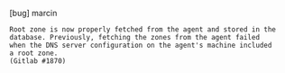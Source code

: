 [bug] marcin

    Root zone is now properly fetched from the agent and stored in the
    database. Previously, fetching the zones from the agent failed
    when the DNS server configuration on the agent's machine included
    a root zone.
    (Gitlab #1870)
